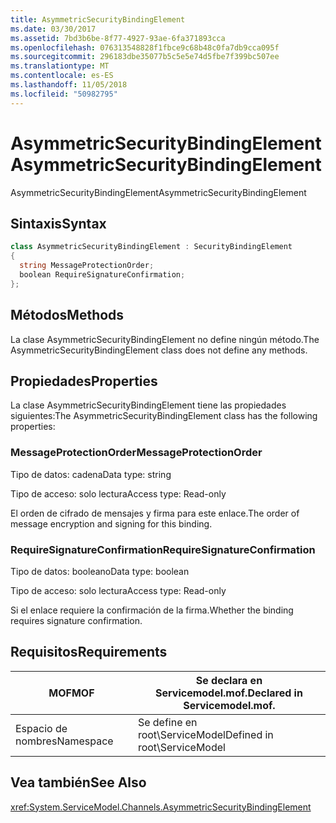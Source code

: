 ```yaml
---
title: AsymmetricSecurityBindingElement
ms.date: 03/30/2017
ms.assetid: 7bd3b6be-8f77-4927-93ae-6fa371893cca
ms.openlocfilehash: 076313548828f1fbce9c68b48c0fa7db9cca095f
ms.sourcegitcommit: 296183dbe35077b5c5e5e74d5fbe7f399bc507ee
ms.translationtype: MT
ms.contentlocale: es-ES
ms.lasthandoff: 11/05/2018
ms.locfileid: "50982795"
---
```

# <a name="asymmetricsecuritybindingelement"></a><span data-ttu-id="58e3a-102">AsymmetricSecurityBindingElement</span><span class="sxs-lookup"><span data-stu-id="58e3a-102">AsymmetricSecurityBindingElement</span></span>
<span data-ttu-id="58e3a-103">AsymmetricSecurityBindingElement</span><span class="sxs-lookup"><span data-stu-id="58e3a-103">AsymmetricSecurityBindingElement</span></span>  
  
## <a name="syntax"></a><span data-ttu-id="58e3a-104">Sintaxis</span><span class="sxs-lookup"><span data-stu-id="58e3a-104">Syntax</span></span>  
  
```csharp
class AsymmetricSecurityBindingElement : SecurityBindingElement  
{  
  string MessageProtectionOrder;  
  boolean RequireSignatureConfirmation;  
};  
```  
  
## <a name="methods"></a><span data-ttu-id="58e3a-105">Métodos</span><span class="sxs-lookup"><span data-stu-id="58e3a-105">Methods</span></span>  
 <span data-ttu-id="58e3a-106">La clase AsymmetricSecurityBindingElement no define ningún método.</span><span class="sxs-lookup"><span data-stu-id="58e3a-106">The AsymmetricSecurityBindingElement class does not define any methods.</span></span>  
  
## <a name="properties"></a><span data-ttu-id="58e3a-107">Propiedades</span><span class="sxs-lookup"><span data-stu-id="58e3a-107">Properties</span></span>  
 <span data-ttu-id="58e3a-108">La clase AsymmetricSecurityBindingElement tiene las propiedades siguientes:</span><span class="sxs-lookup"><span data-stu-id="58e3a-108">The AsymmetricSecurityBindingElement class has the following properties:</span></span>  
  
### <a name="messageprotectionorder"></a><span data-ttu-id="58e3a-109">MessageProtectionOrder</span><span class="sxs-lookup"><span data-stu-id="58e3a-109">MessageProtectionOrder</span></span>  
 <span data-ttu-id="58e3a-110">Tipo de datos: cadena</span><span class="sxs-lookup"><span data-stu-id="58e3a-110">Data type: string</span></span>  
  
 <span data-ttu-id="58e3a-111">Tipo de acceso: solo lectura</span><span class="sxs-lookup"><span data-stu-id="58e3a-111">Access type: Read-only</span></span>  
  
 <span data-ttu-id="58e3a-112">El orden de cifrado de mensajes y firma para este enlace.</span><span class="sxs-lookup"><span data-stu-id="58e3a-112">The order of message encryption and signing for this binding.</span></span>  
  
### <a name="requiresignatureconfirmation"></a><span data-ttu-id="58e3a-113">RequireSignatureConfirmation</span><span class="sxs-lookup"><span data-stu-id="58e3a-113">RequireSignatureConfirmation</span></span>  
 <span data-ttu-id="58e3a-114">Tipo de datos: booleano</span><span class="sxs-lookup"><span data-stu-id="58e3a-114">Data type: boolean</span></span>  
  
 <span data-ttu-id="58e3a-115">Tipo de acceso: solo lectura</span><span class="sxs-lookup"><span data-stu-id="58e3a-115">Access type: Read-only</span></span>  
  
 <span data-ttu-id="58e3a-116">Si el enlace requiere la confirmación de la firma.</span><span class="sxs-lookup"><span data-stu-id="58e3a-116">Whether the binding requires signature confirmation.</span></span>  
  
## <a name="requirements"></a><span data-ttu-id="58e3a-117">Requisitos</span><span class="sxs-lookup"><span data-stu-id="58e3a-117">Requirements</span></span>  
  
|<span data-ttu-id="58e3a-118">MOF</span><span class="sxs-lookup"><span data-stu-id="58e3a-118">MOF</span></span>|<span data-ttu-id="58e3a-119">Se declara en Servicemodel.mof.</span><span class="sxs-lookup"><span data-stu-id="58e3a-119">Declared in Servicemodel.mof.</span></span>|  
|---------|-----------------------------------|  
|<span data-ttu-id="58e3a-120">Espacio de nombres</span><span class="sxs-lookup"><span data-stu-id="58e3a-120">Namespace</span></span>|<span data-ttu-id="58e3a-121">Se define en root\ServiceModel</span><span class="sxs-lookup"><span data-stu-id="58e3a-121">Defined in root\ServiceModel</span></span>|  
  
## <a name="see-also"></a><span data-ttu-id="58e3a-122">Vea también</span><span class="sxs-lookup"><span data-stu-id="58e3a-122">See Also</span></span>  
 <xref:System.ServiceModel.Channels.AsymmetricSecurityBindingElement>
